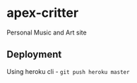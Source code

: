 # apex-critter
Personal Music and Art site

## Deployment
 Using heroku cli - `git push heroku master`
